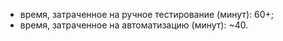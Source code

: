 * время, затраченное на ручное тестирование (минут): 60+;
* время, затраченное на автоматизацию (минут): ~40.